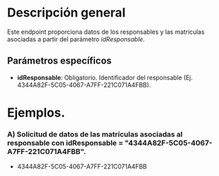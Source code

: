 # Descripción general

Este endpoint proporciona datos de los responsables y las matrículas asociadas a partir del parámetro _idResponsable_.

## Parámetros específicos

* **idResponsable**: Obligatorio. Identificador del responsable (Ej. 4344A82F-5C05-4067-A7FF-221C071A4FBB).

# Ejemplos.
### A) Solicitud de datos de las matrículas asociadas al responsable con idResponsable = "4344A82F-5C05-4067-A7FF-221C071A4FBB".
* 4344A82F-5C05-4067-A7FF-221C071A4FBB
